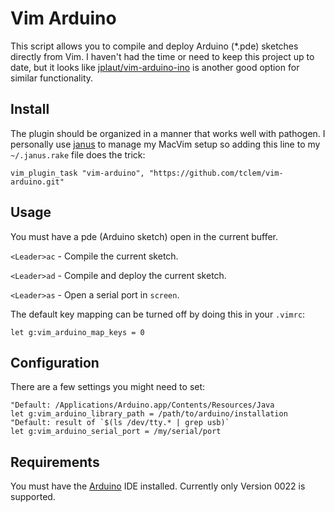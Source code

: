 # Vim Arduino

This script allows you to compile and deploy Arduino (*.pde) sketches
directly from Vim. I haven't had the time or need to keep this project up to date, but it looks like [jplaut/vim-arduino-ino](https://github.com/jplaut/vim-arduino-ino/) is another good option for similar functionality.

## Install

The plugin should be organized in a manner that works well with
pathogen. I personally use [janus][janus] to manage my MacVim setup so
adding this line to my `~/.janus.rake` file does the trick:

```
vim_plugin_task "vim-arduino", "https://github.com/tclem/vim-arduino.git"
```

## Usage

You must have a pde (Arduino sketch) open in the current buffer.

`<Leader>ac` - Compile the current sketch.

`<Leader>ad` - Compile and deploy the current sketch.

`<Leader>as` - Open a serial port in `screen`.


The default key mapping can be turned off by doing this in your `.vimrc`:

```
let g:vim_arduino_map_keys = 0
```

## Configuration

There are a few settings you might need to set:

```
"Default: /Applications/Arduino.app/Contents/Resources/Java
let g:vim_arduino_library_path = /path/to/arduino/installation
"Default: result of `$(ls /dev/tty.* | grep usb)`
let g:vim_arduino_serial_port = /my/serial/port
```

## Requirements

You must have the [Arduino][arduino] IDE installed. Currently only
Version 0022 is supported.

[arduino]: http://arduino.cc/en/Main/Software
[janus]: https://github.com/carlhuda/janus
